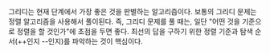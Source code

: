 그리디는 현재 단계에서 가장 좋은 것을 판별하는 알고리즘이다.
보통의 그리디 문제는 정렬 알고리즘을 사용해서 풀이된다.
즉, 그리디 문제를 풀 때는, 일단 "어떤 것을 기준으로 정렬을 할 것인가"에 초점을 두면 좋다.
최선의 답을 구하기 위한 정렬 기준과 탐색 순서(++인지 --인지)를 파악하는 것이 핵심이다.